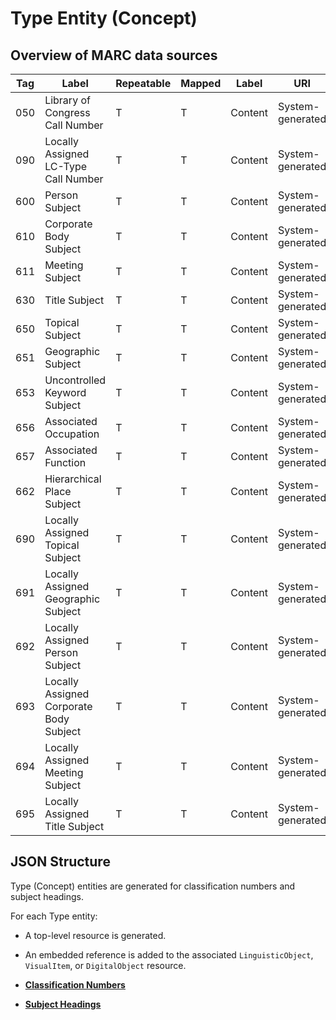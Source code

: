 # Type Entity \(Concept\)

## Overview of MARC data sources

|Tag|Label|Repeatable|Mapped|Label|URI|
|---|-----|----------|------|-----|---|
|050|Library of Congress Call Number|T|T|Content|System-generated|
|090|Locally Assigned LC-Type Call Number|T|T|Content|System-generated|
|600|Person Subject|T|T|Content|System-generated|
|610|Corporate Body Subject|T|T|Content|System-generated|
|611|Meeting Subject|T|T|Content|System-generated|
|630|Title Subject|T|T|Content|System-generated|
|650|Topical Subject|T|T|Content|System-generated|
|651|Geographic Subject|T|T|Content|System-generated|
|653|Uncontrolled Keyword Subject|T|T|Content|System-generated|
|656|Associated Occupation|T|T|Content|System-generated|
|657|Associated Function|T|T|Content|System-generated|
|662|Hierarchical Place Subject|T|T|Content|System-generated|
|690|Locally Assigned Topical Subject|T|T|Content|System-generated|
|691|Locally Assigned Geographic Subject|T|T|Content|System-generated|
|692|Locally Assigned Person Subject|T|T|Content|System-generated|
|693|Locally Assigned Corporate Body Subject|T|T|Content|System-generated|
|694|Locally Assigned Meeting Subject|T|T|Content|System-generated|
|695|Locally Assigned Title Subject|T|T|Content|System-generated|

## JSON Structure

Type \(Concept\) entities are generated for classification numbers and subject headings.

For each Type entity:

-   A top-level resource is generated.

-   An embedded reference is added to the associated `LinguisticObject`, `VisualItem`, or `DigitalObject` resource.


-   **[Classification Numbers](../type/type_classification.md)**  

-   **[Subject Headings](../type/type_subject.md)**  


